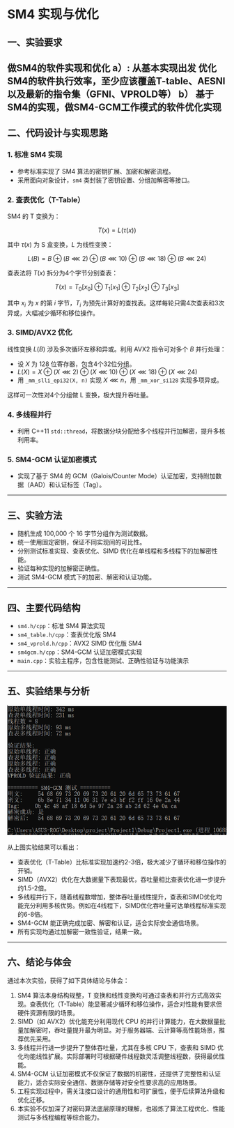 # SM4 实现与优化

## 一、实验要求
做SM4的软件实现和优化 
a）: 从基本实现出发 优化SM4的软件执行效率，至少应该覆盖T-table、AESNI以及最新的指令集（GFNI、VPROLD等）
b） 基于SM4的实现，做SM4-GCM工作模式的软件优化实现
---

## 二、代码设计与实现思路

### 1. 标准 SM4 实现

- 参考标准实现了 SM4 算法的密钥扩展、加密和解密流程。
- 采用面向对象设计，`sm4` 类封装了密钥设置、分组加解密等接口。

### 2. 查表优化（T-Table）

SM4 的 T 变换为：

$$
T(x) = L(\tau(x))
$$

其中 $\tau(x)$ 为 S 盒变换，$L$ 为线性变换：

$$
L(B) = B \oplus (B \lll 2) \oplus (B \lll 10) \oplus (B \lll 18) \oplus (B \lll 24)
$$

查表法将 $T(x)$ 拆分为4个字节分别查表：

$$
T(x) = T_0[x_0] \oplus T_1[x_1] \oplus T_2[x_2] \oplus T_3[x_3]
$$

其中 $x_i$ 为 $x$ 的第 $i$ 字节，$T_i$ 为预先计算好的查找表。这样每轮只需4次查表和3次异或，大幅减少循环和移位操作。

### 3. SIMD/AVX2 优化

线性变换 $L(B)$ 涉及多次循环左移和异或。利用 AVX2 指令可对多个 $B$ 并行处理：

- 设 $X$ 为 128 位寄存器，包含4个32位分组。
- $L(X) = X \oplus (X \lll 2) \oplus (X \lll 10) \oplus (X \lll 18) \oplus (X \lll 24)$
- 用 `_mm_slli_epi32(X, n)` 实现 $X \lll n$，用 `_mm_xor_si128` 实现多项异或。

这样可一次性对4个分组做 L 变换，极大提升吞吐量。

### 4. 多线程并行

- 利用 C++11 `std::thread`，将数据分块分配给多个线程并行加解密，提升多核利用率。

### 5. SM4-GCM 认证加密模式

- 实现了基于 SM4 的 GCM（Galois/Counter Mode）认证加密，支持附加数据（AAD）和认证标签（Tag）。

---

## 三、实验方法

- 随机生成 100,000 个 16 字节分组作为测试数据。
- 统一使用固定密钥，保证不同实现间的可比性。
- 分别测试标准实现、查表优化、SIMD 优化在单线程和多线程下的加解密性能。
- 验证每种实现的加解密正确性。
- 测试 SM4-GCM 模式下的加密、解密和认证功能。

---

## 四、主要代码结构

- `sm4.h/cpp`：标准 SM4 算法实现
- `sm4_table.h/cpp`：查表优化版 SM4
- `sm4_vprold.h/cpp`：AVX2 SIMD 优化版 SM4
- `sm4gcm.h/cpp`：SM4-GCM 认证加密模式实现
- `main.cpp`：实验主程序，包含性能测试、正确性验证与功能演示

---

## 五、实验结果与分析


![](result.png)

从上图实验结果可以看出：

- 查表优化（T-Table）比标准实现加速约2-3倍，极大减少了循环和移位操作的开销。
- SIMD（AVX2）优化在大数据量下表现最优，吞吐量相比查表优化进一步提升约1.5-2倍。
- 多线程并行下，随着线程数增加，整体吞吐量线性提升，查表和SIMD优化均能充分利用多核优势。例如在4线程下，SIMD优化吞吐量可达单线程标准实现的6-8倍。
- SM4-GCM 能正确完成加密、解密和认证，适合实际安全通信场景。
- 所有实现均通过加解密一致性验证，结果一致。
---

## 六、结论与体会

通过本次实验，获得了如下具体结论与体会：

1. SM4 算法本身结构规整，T 变换和线性变换均可通过查表和并行方式高效实现。查表优化（T-Table）能显著减少循环和移位操作，适合对性能有要求但硬件资源有限的场景。
2. SIMD（如 AVX2）优化能充分利用现代 CPU 的并行计算能力，在大数据量批量加解密时，吞吐量提升最为明显。对于服务器端、云计算等高性能场景，推荐优先采用。
3. 多线程并行进一步提升了整体吞吐量，尤其在多核 CPU 下，查表和 SIMD 优化均能线性扩展。实际部署时可根据硬件线程数灵活调整线程数，获得最优性能。
4. SM4-GCM 认证加密模式不仅保证了数据的机密性，还提供了完整性和认证能力，适合实际安全通信、数据存储等对安全性要求高的应用场景。
5. 工程实现过程中，需关注接口设计的通用性和可扩展性，便于后续算法升级和优化迁移。
6. 本实验不仅加深了对密码算法底层原理的理解，也锻炼了算法工程优化、性能测试与多线程编程等综合能力。
